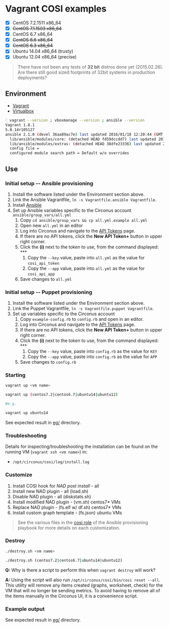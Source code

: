 # Vagrant COSI examples

- [x] CentOS 7.2.1511 x86_64
- [x] ~~CentOS 7.1.1503 x86_64~~
- [x] CentOS 6.7 x86_64
- [x] ~~CentOS 6.6 x86_64~~
- [x] ~~CentOS 6.3 x86_64~~
- [x] Ubuntu 14.04 x86_64 (trusty)
- [x] Ubuntu 12.04 x86_64 (precise)

> There have not been any tests of **32 bit** distros done yet (2015.02.26). Are there still good sized footprints of 32bit systems in production deployments?

## Environment

* [Vagrant](https://www.vagrantup.com/downloads.html)
* [Virtualbox](https://www.virtualbox.org/wiki/Downloads)

```sh
⁖ vagrant --version ; vboxmanage --version ; ansible --version
Vagrant 1.8.1
5.0.14r105127
ansible 2.1.0 (devel 36aa89ac7e) last updated 2016/01/18 12:20:44 (GMT -400)
  lib/ansible/modules/core: (detached HEAD fd59dccdd7) last updated 2016/01/18 12:20:44 (GMT -400)
  lib/ansible/modules/extras: (detached HEAD 38dfe23336) last updated 2016/01/18 12:20:44 (GMT -400)
  config file =
  configured module search path = Default w/o overrides
```

## Use

### Initial setup -- Ansible provisioning

1. Install the software listed under the Environment section above.
1. Link the Ansible Vagrantfile, `ln -s Vagrantfile.ansible Vagrantfile`.
1. Install [Ansible](http://docs.ansible.com/ansible/intro_installation.html)
1. Set up Ansible variables specific to the Circonus account `ansible/group_vars/all.yml`
   1. Copy `cd ansible/group_vars && cp all.yml.example all.yml`
   1. Open new `all.yml` in an editor
   1. Log into Circonus and navigate to the [API Tokens](https://login.circonus.com/user/tokens) page.
   1. If there are no API tokens, click the **New API Token+** button in upper right corner.
   1. Click the **(i)** next to the token to use, from the command displayed: ***
      1. Copy the `--key` value, paste into `all.yml` as the value for `cosi_api_token`
      1. Copy the `--app` value, paste into `all.yml` as the value for `cosi_api_app`
   1. Save changes to `all.yml`

### Initial setup -- Puppet provisioning

1. Install the software listed under the Environment section above.
1. Link the Puppet Vagrantfile, `ln -s Vagrantfile.puppet Vagrantfile`.
1. Set up variables specific to the Circonus account
   1. Copy `example-config.rb` to `config.rb` and open in an editor.
   1. Log into Circonus and navigate to the [API Tokens](https://login.circonus.com/user/tokens) page.
   1. If there are no API tokens, click the **New API Token+** button in upper right corner.
   1. Click the **(i)** next to the token to use, from the command displayed: ***
      1. Copy the `--key` value, paste into `config.rb` as the value for `KEY`
      1. Copy the `--app` value, paste into `config.rb` as the value for `APP`
   1. Save changes to `config.rb`

### Starting

```sh
vagrant up <vm name>

vagrant up (centos7.2|centos6.7|ubuntu14|ubuntu12)

#e.g.

vagrant up ubuntu14

```

See expected result in [eg/](eg/) directory.


### Troubleshooting

Details for inspecting/troubleshooting the installation can be found on the running VM (`vagrant ssh <vm name>`) in:

* `/opt/circonus/cosi/log/install.log`


### Customize

1. Install COSI hook for _NAD post install_ - all
1. Install new NAD plugin - all (load.sh)
1. Disable NAD plugin - all (diskstats.sh)
1. Install modified NAD plugin - (vm.sh) centos7* VMs
1. Replace NAD plugin - (fs.elf w/ df.sh) centos7* VMs
1. Install custom graph template - (fs.json) ubuntu VMs

> See the various files in the [cosi role](provision/rolse/cosi) of the Ansible provisioning playbook for more details on each customization.


### Destroy

```sh
./destroy.sh <vm name>

./destroy.sh (centos7.2|centos6.7|ubuntu14|ubuntu12)
```

**Q:** Why is there a script to perform this when `vagrant destroy` will work?

**A:** Using the script will also run `/opt/circonus/cosi/bin/cosi reset --all`. This utility will remove any items created (graphs, worksheet, check) for the VM that will no longer be sending metrics. To avoid having to remove all of the items manually in the Circonus UI, it is a convenience script.


### Example output

See expected result in [eg/](eg/) directory.
